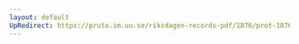 ```yaml
---
layout: default
UpRedirect: https://pruto.im.uu.se/riksdagen-records-pdf/1876/prot-1876--ak--025/prot-1876--ak--025_002.pdf
---
```

